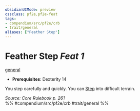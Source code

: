 ```yaml
---
obsidianUIMode: preview
cssclass: pf2e,pf2e-feat
tags:
- compendium/src/pf2e/crb
- trait/general
aliases: ["Feather Step"]
---
```

# Feather Step  *Feat 1*  
[general](/rules/traits/general.md)  

- **Prerequisites**: Dexterity 14

You step carefully and quickly. You can [Step](/rules/actions/step.md) into difficult terrain.

*Source: Core Rulebook p. 261*  
%% #compendium/src/pf2e/crb #trait/general %%